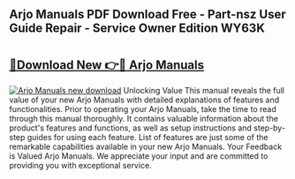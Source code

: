 ## Arjo Manuals PDF Download Free - Part-nsz User Guide Repair - Service Owner Edition WY63K

# <h2><a href="http://bc69312.oget.top/?id=Arjo+Manuals">🔗Download New 👉🔴 Arjo Manuals</a></h2>

[![Arjo Manuals new download](https://i.imgur.com/5g1atiW.png)](http://bc69312.oget.top/?id=Arjo+Manuals)
Unlocking Value This manual reveals the full value of your new Arjo Manuals with detailed explanations of features and functionalities. Prior to operating your Arjo Manuals, take the time to read through this manual thoroughly. It contains valuable information about the product's features and functions, as well as setup instructions and step-by-step guides for using each feature. List of features are just some of the remarkable capabilities available in your new Arjo Manuals. Your Feedback is Valued Arjo Manuals. We appreciate your input and are committed to providing you with exceptional service.
